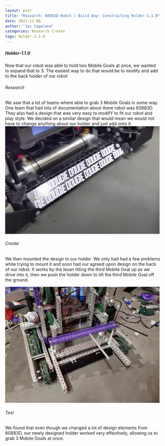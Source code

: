 ```yaml
---
layout: post
title: "Research: 60883D Robot | Build Day: Constructing Holder-1.1.0"
date: 2021-11-08
author: "Jac Copeland"
categories: Research Create
tags: Holder-1.1.0
---
```

##### Holder-1.1.0
Now that our robot was able to hold two Mobile Goals at once, we wanted to expand that to 3. The easiest way to do that would be to modify and add to the back holder of our robot

###### Research
We saw that a lot of teams where able to grab 3 Mobile Goals in some way. One team that had lots of documentation about there robot was 60883D. They also had a design that was very easy to modifY to fit our robot and play style. We decided on a similar design that would mean we would not have to change anything about our holder and just add onto it. 
<img class="responsive-img" width="500" src="/assets/pics/research/Screen%20Shot%202022-02-12%20at%206.52.32%20PM.png">

###### Create
We then mounted the design to our holder. We only had had a few problems while trying to mount it and soon had our agreed upon design on the back of our robot. It works by the lexan tilting the third Mobile Goal up as we drive into it, then we push the holder down to tilt the third Mobile Goal off the ground. 

<img class="responsive-img" width="500" src="/assets/pics/Photos-001/20211108_180342.jpg"> 

###### Test
We found that even though we changed a lot of design elements from 60883D, our newly designed holder worked very effectively, allowing us to grab 3 Mobile Goals at once.
